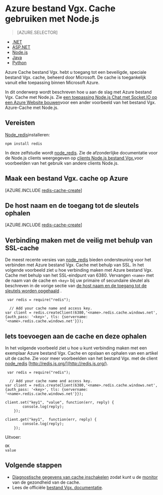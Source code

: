 <properties
    pageTitle="Azure bestand Vgx. Cache gebruiken met Node.js | Microsoft Azure"
    description="Aan de slag met Azure bestand Vgx. Cache met Node.js en node_redis."
    services="redis-cache"
    documentationCenter=""
    authors="steved0x"
    manager="douge"
    editor="v-lincan"/>

<tags
    ms.service="cache"
    ms.devlang="nodejs"
    ms.topic="hero-article"
    ms.tgt_pltfrm="cache-redis"
    ms.workload="tbd"
    ms.date="10/25/2016"
    ms.author="sdanie"/>

# <a name="how-to-use-azure-redis-cache-with-nodejs"></a>Azure bestand Vgx. Cache gebruiken met Node.js

> [AZURE.SELECTOR]
- [.NET](cache-dotnet-how-to-use-azure-redis-cache.md)
- [ASP.NET](cache-web-app-howto.md)
- [Node.js](cache-nodejs-get-started.md)
- [Java](cache-java-get-started.md)
- [Python](cache-python-get-started.md)

Azure Cache bestand Vgx. hebt u toegang tot een beveiligde, speciale bestand Vgx. cache, beheerd door Microsoft. De cache is toegankelijk vanuit elke toepassing binnen Microsoft Azure.

In dit onderwerp wordt beschreven hoe u aan de slag met Azure bestand Vgx. Cache met Node.js. Zie [een toepassing Node.js Chat met Socket.IO op een Azure Website bouwen](../app-service-web/web-sites-nodejs-chat-app-socketio.md)voor een ander voorbeeld van het bestand Vgx. Azure-Cache met Node.js.


## <a name="prerequisites"></a>Vereisten

[Node_redis](https://github.com/mranney/node_redis)installeren:

    npm install redis

In deze zelfstudie wordt [node_redis](https://github.com/mranney/node_redis). Zie de afzonderlijke documentatie voor de Node.js clients weergegeven op [clients Node.js bestand Vgx.](http://redis.io/clients#nodejs)voor voorbeelden van het gebruik van andere clients Node.js.

## <a name="create-a-redis-cache-on-azure"></a>Maak een bestand Vgx. cache op Azure

[AZURE.INCLUDE [redis-cache-create](../../includes/redis-cache-create.md)]

## <a name="retrieve-the-host-name-and-access-keys"></a>De host naam en de toegang tot de sleutels ophalen

[AZURE.INCLUDE [redis-cache-create](../../includes/redis-cache-access-keys.md)]

## <a name="connect-to-the-cache-securely-using-ssl"></a>Verbinding maken met de veilig met behulp van SSL-cache

De meest recente versies van [node_redis](https://github.com/mranney/node_redis) bieden ondersteuning voor het verbinden met Azure bestand Vgx. Cache met behulp van SSL. In het volgende voorbeeld ziet u hoe verbinding maken met Azure bestand Vgx. Cache met behulp van het SSL-eindpunt van 6380. Vervangen `<name>` met de naam van de cache en `<key>` bij uw primaire of secundaire sleutel als beschreven in de vorige sectie van [de host naam en de toegang tot de sleutels worden opgehaald](#retrieve-the-host-name-and-access-keys) .

     var redis = require("redis");
    
      // Add your cache name and access key.
    var client = redis.createClient(6380,'<name>.redis.cache.windows.net', {auth_pass: '<key>', tls: {servername: '<name>.redis.cache.windows.net'}});


## <a name="add-something-to-the-cache-and-retrieve-it"></a>Iets toevoegen aan de cache en deze ophalen

In het volgende voorbeeld ziet u hoe u kunt verbinding maken met een exemplaar Azure bestand Vgx. Cache en opslaan en ophalen van een artikel uit de cache. Zie voor meer voorbeelden van het bestand Vgx. met de client [node_redis](https://github.com/mranney/node_redis) [http://redis.js.org/](http://redis.js.org/).

     var redis = require("redis");
    
      // Add your cache name and access key.
    var client = redis.createClient(6380,'<name>.redis.cache.windows.net', {auth_pass: '<key>', tls: {servername: '<name>.redis.cache.windows.net'}});
    
    client.set("key1", "value", function(err, reply) {
            console.log(reply);
        });
    
    client.get("key1",  function(err, reply) {
            console.log(reply);
        });

Uitvoer:

    OK
    value


## <a name="next-steps"></a>Volgende stappen

- [Diagnostische gegevens van cache inschakelen](cache-how-to-monitor.md#enable-cache-diagnostics) zodat kunt u de [monitor](cache-how-to-monitor.md) van de gezondheid van de cache.
- Lees de officiële [bestand Vgx. documentatie](http://redis.io/documentation).



